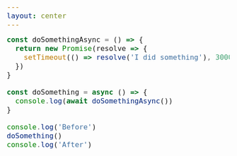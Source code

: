 ```yaml
---
layout: center
---
```


```js {all|7-9|all}
const doSomethingAsync = () => {
  return new Promise(resolve => {
    setTimeout(() => resolve('I did something'), 3000)
  })
}

const doSomething = async () => {
  console.log(await doSomethingAsync())
}

console.log('Before')
doSomething()
console.log('After')
```

<style>
code {
    font-size: 16px ;
}
</style>
